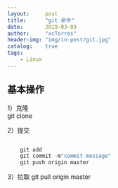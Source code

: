 ```yaml
---
layout:     post
title:      "git 命令"
date:       2019-03-03
author:     "xcTorres"
header-img: "img/in-post/git.jpg"
catalog:    true
tags:
    - Linux
---
```


## 基本操作

1）克隆  
git clone 

2）提交  
```python 

    git add  
    git commit -m"commit message"  
    git push origin master

```

3）拉取
git pull origin master

